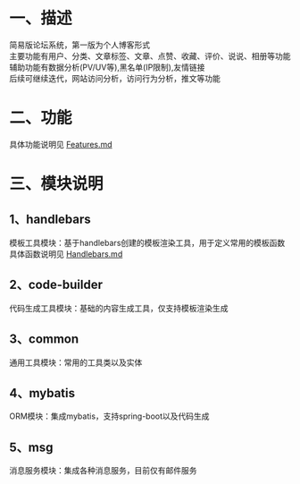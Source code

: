 # 一、描述
简易版论坛系统，第一版为个人博客形式<br>
主要功能有用户、分类、文章标签、文章、点赞、收藏、评价、说说、相册等功能<br>
辅助功能有数据分析(PV/UV等),黑名单(IP限制),友情链接<br>
后续可继续迭代，网站访问分析，访问行为分析，推文等功能

# 二、功能
具体功能说明见 [Features.md](https://github.com/ychp/blog/feature)

# 三、模块说明
## 1、handlebars
模板工具模块：基于handlebars创建的模板渲染工具，用于定义常用的模板函数
具体函数说明见 [Handlebars.md](https://github.com/ychp/blog/handlebars)

## 2、code-builder
代码生成工具模块：基础的内容生成工具，仅支持模板渲染生成

## 3、common
通用工具模块：常用的工具类以及实体

## 4、mybatis
ORM模块：集成mybatis，支持spring-boot以及代码生成

## 5、msg
消息服务模块：集成各种消息服务，目前仅有邮件服务
